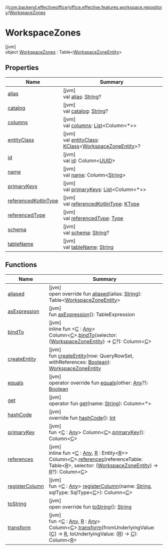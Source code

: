 //[com.backend.effectiveoffice](../../../index.md)/[office.effective.features.workspace.repository](../index.md)/[WorkspaceZones](index.md)

# WorkspaceZones

[jvm]\
object [WorkspaceZones](index.md) : Table&lt;[WorkspaceZoneEntity](../-workspace-zone-entity/index.md)&gt;

## Properties

| Name | Summary |
|---|---|
| [alias](index.md#643768950%2FProperties%2F-1216412040) | [jvm]<br>val [alias](index.md#643768950%2FProperties%2F-1216412040): [String](https://kotlinlang.org/api/latest/jvm/stdlib/kotlin/-string/index.html)? |
| [catalog](index.md#1462050445%2FProperties%2F-1216412040) | [jvm]<br>val [catalog](index.md#1462050445%2FProperties%2F-1216412040): [String](https://kotlinlang.org/api/latest/jvm/stdlib/kotlin/-string/index.html)? |
| [columns](index.md#2120772425%2FProperties%2F-1216412040) | [jvm]<br>val [columns](index.md#2120772425%2FProperties%2F-1216412040): [List](https://kotlinlang.org/api/latest/jvm/stdlib/kotlin.collections/-list/index.html)&lt;Column&lt;*&gt;&gt; |
| [entityClass](index.md#-154271151%2FProperties%2F-1216412040) | [jvm]<br>val [entityClass](index.md#-154271151%2FProperties%2F-1216412040): [KClass](https://kotlinlang.org/api/latest/jvm/stdlib/kotlin.reflect/-k-class/index.html)&lt;[WorkspaceZoneEntity](../-workspace-zone-entity/index.md)&gt;? |
| [id](id.md) | [jvm]<br>val [id](id.md): Column&lt;[UUID](https://docs.oracle.com/javase/8/docs/api/java/util/UUID.html)&gt; |
| [name](name.md) | [jvm]<br>val [name](name.md): Column&lt;[String](https://kotlinlang.org/api/latest/jvm/stdlib/kotlin/-string/index.html)&gt; |
| [primaryKeys](index.md#641857968%2FProperties%2F-1216412040) | [jvm]<br>val [primaryKeys](index.md#641857968%2FProperties%2F-1216412040): [List](https://kotlinlang.org/api/latest/jvm/stdlib/kotlin.collections/-list/index.html)&lt;Column&lt;*&gt;&gt; |
| [referencedKotlinType](index.md#1580874516%2FProperties%2F-1216412040) | [jvm]<br>val [referencedKotlinType](index.md#1580874516%2FProperties%2F-1216412040): [KType](https://kotlinlang.org/api/latest/jvm/stdlib/kotlin.reflect/-k-type/index.html) |
| [referencedType](index.md#-1165976043%2FProperties%2F-1216412040) | [jvm]<br>val [referencedType](index.md#-1165976043%2FProperties%2F-1216412040): [Type](https://docs.oracle.com/javase/8/docs/api/java/lang/reflect/Type.html) |
| [schema](index.md#-1779279021%2FProperties%2F-1216412040) | [jvm]<br>val [schema](index.md#-1779279021%2FProperties%2F-1216412040): [String](https://kotlinlang.org/api/latest/jvm/stdlib/kotlin/-string/index.html)? |
| [tableName](index.md#-1061132051%2FProperties%2F-1216412040) | [jvm]<br>val [tableName](index.md#-1061132051%2FProperties%2F-1216412040): [String](https://kotlinlang.org/api/latest/jvm/stdlib/kotlin/-string/index.html) |

## Functions

| Name | Summary |
|---|---|
| [aliased](index.md#1316499710%2FFunctions%2F-1216412040) | [jvm]<br>open override fun [aliased](index.md#1316499710%2FFunctions%2F-1216412040)(alias: [String](https://kotlinlang.org/api/latest/jvm/stdlib/kotlin/-string/index.html)): Table&lt;[WorkspaceZoneEntity](../-workspace-zone-entity/index.md)&gt; |
| [asExpression](index.md#-1780546710%2FFunctions%2F-1216412040) | [jvm]<br>fun [asExpression](index.md#-1780546710%2FFunctions%2F-1216412040)(): TableExpression |
| [bindTo](index.md#1501370637%2FExtensions%2F-1216412040) | [jvm]<br>inline fun &lt;[C](index.md#1501370637%2FExtensions%2F-1216412040) : [Any](https://kotlinlang.org/api/latest/jvm/stdlib/kotlin/-any/index.html)&gt; Column&lt;[C](index.md#1501370637%2FExtensions%2F-1216412040)&gt;.[bindTo](index.md#1501370637%2FExtensions%2F-1216412040)(selector: ([WorkspaceZoneEntity](../-workspace-zone-entity/index.md)) -&gt; [C](index.md#1501370637%2FExtensions%2F-1216412040)?): Column&lt;[C](index.md#1501370637%2FExtensions%2F-1216412040)&gt; |
| [createEntity](index.md#-1519680417%2FFunctions%2F-1216412040) | [jvm]<br>fun [createEntity](index.md#-1519680417%2FFunctions%2F-1216412040)(row: QueryRowSet, withReferences: [Boolean](https://kotlinlang.org/api/latest/jvm/stdlib/kotlin/-boolean/index.html)): [WorkspaceZoneEntity](../-workspace-zone-entity/index.md) |
| [equals](index.md#49267181%2FFunctions%2F-1216412040) | [jvm]<br>operator override fun [equals](index.md#49267181%2FFunctions%2F-1216412040)(other: [Any](https://kotlinlang.org/api/latest/jvm/stdlib/kotlin/-any/index.html)?): [Boolean](https://kotlinlang.org/api/latest/jvm/stdlib/kotlin/-boolean/index.html) |
| [get](index.md#-353756012%2FFunctions%2F-1216412040) | [jvm]<br>operator fun [get](index.md#-353756012%2FFunctions%2F-1216412040)(name: [String](https://kotlinlang.org/api/latest/jvm/stdlib/kotlin/-string/index.html)): Column&lt;*&gt; |
| [hashCode](index.md#-331409319%2FFunctions%2F-1216412040) | [jvm]<br>override fun [hashCode](index.md#-331409319%2FFunctions%2F-1216412040)(): [Int](https://kotlinlang.org/api/latest/jvm/stdlib/kotlin/-int/index.html) |
| [primaryKey](index.md#525735072%2FExtensions%2F-1216412040) | [jvm]<br>fun &lt;[C](index.md#525735072%2FExtensions%2F-1216412040) : [Any](https://kotlinlang.org/api/latest/jvm/stdlib/kotlin/-any/index.html)&gt; Column&lt;[C](index.md#525735072%2FExtensions%2F-1216412040)&gt;.[primaryKey](index.md#525735072%2FExtensions%2F-1216412040)(): Column&lt;[C](index.md#525735072%2FExtensions%2F-1216412040)&gt; |
| [references](index.md#1287562215%2FExtensions%2F-1216412040) | [jvm]<br>inline fun &lt;[C](index.md#1287562215%2FExtensions%2F-1216412040) : [Any](https://kotlinlang.org/api/latest/jvm/stdlib/kotlin/-any/index.html), [R](index.md#1287562215%2FExtensions%2F-1216412040) : Entity&lt;[R](index.md#1287562215%2FExtensions%2F-1216412040)&gt;&gt; Column&lt;[C](index.md#1287562215%2FExtensions%2F-1216412040)&gt;.[references](index.md#1287562215%2FExtensions%2F-1216412040)(referenceTable: Table&lt;[R](index.md#1287562215%2FExtensions%2F-1216412040)&gt;, selector: ([WorkspaceZoneEntity](../-workspace-zone-entity/index.md)) -&gt; [R](index.md#1287562215%2FExtensions%2F-1216412040)?): Column&lt;[C](index.md#1287562215%2FExtensions%2F-1216412040)&gt; |
| [registerColumn](index.md#-1907218187%2FFunctions%2F-1216412040) | [jvm]<br>fun &lt;[C](index.md#-1907218187%2FFunctions%2F-1216412040) : [Any](https://kotlinlang.org/api/latest/jvm/stdlib/kotlin/-any/index.html)&gt; [registerColumn](index.md#-1907218187%2FFunctions%2F-1216412040)(name: [String](https://kotlinlang.org/api/latest/jvm/stdlib/kotlin/-string/index.html), sqlType: SqlType&lt;[C](index.md#-1907218187%2FFunctions%2F-1216412040)&gt;): Column&lt;[C](index.md#-1907218187%2FFunctions%2F-1216412040)&gt; |
| [toString](index.md#-509575384%2FFunctions%2F-1216412040) | [jvm]<br>open override fun [toString](index.md#-509575384%2FFunctions%2F-1216412040)(): [String](https://kotlinlang.org/api/latest/jvm/stdlib/kotlin/-string/index.html) |
| [transform](index.md#675323752%2FExtensions%2F-1216412040) | [jvm]<br>fun &lt;[C](index.md#675323752%2FExtensions%2F-1216412040) : [Any](https://kotlinlang.org/api/latest/jvm/stdlib/kotlin/-any/index.html), [R](index.md#675323752%2FExtensions%2F-1216412040) : [Any](https://kotlinlang.org/api/latest/jvm/stdlib/kotlin/-any/index.html)&gt; Column&lt;[C](index.md#675323752%2FExtensions%2F-1216412040)&gt;.[transform](index.md#675323752%2FExtensions%2F-1216412040)(fromUnderlyingValue: ([C](index.md#675323752%2FExtensions%2F-1216412040)) -&gt; [R](index.md#675323752%2FExtensions%2F-1216412040), toUnderlyingValue: ([R](index.md#675323752%2FExtensions%2F-1216412040)) -&gt; [C](index.md#675323752%2FExtensions%2F-1216412040)): Column&lt;[R](index.md#675323752%2FExtensions%2F-1216412040)&gt; |

